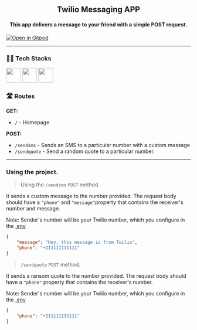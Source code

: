 <div align="center">
<h2>Twilio Messaging APP</h2>
<h4>This app delivers a message to your friend with a simple POST request.</h4>
</div>

[![Open in Gitpod](https://gitpod.io/button/open-in-gitpod.svg)](https://gitpod.io/#https://github.com/Pradumnasaraf/Twilio-messaging-app/)

---

### 👨‍💻 Tech Stacks

<!-- prettier-ignore -->
<img height="40px" src="https://user-images.githubusercontent.com/51878265/185637172-96ca680f-8d4f-4d7f-939b-e9978ccedb4e.png">  <img height="40px" src="https://user-images.githubusercontent.com/51878265/185637188-8f6888e6-9fd4-46fb-8f21-ad83c4d3537c.png">  <img height="40px" src="https://user-images.githubusercontent.com/51878265/185637193-86c58c70-d00e-42a3-9cc1-1f717f6f7309.png">

### 🛣️ Routes

**GET:**

- `/` - Homepage

**POST:**

- `/sendsms` - Sends an SMS to a particular number with a custom message
- `/sendquote` - Send a random quote to a particular number.

---

### Using the project.

> Using the `/sendsms` `POST` method.

It sends a custom message to the number provided. The request body should have a `"phone"` and `"message"`property that contains the receiver's number and message.

Note: Sender's number will be your Twilio number, which you configure in the [.env]()

```JSON
{
    "message": "Hey, this message is from Twilio",
    "phone": "+111111111111"
}
```

> `/sendquote` `POST` method.

It sends a ransom quote to the number provided. The request body should have a `"phone"` property that contains the receiver's number.

Note: Sender's number will be your Twilio number, which you configure in the [.env]()

```JSON
{
    "phone": "+111111111111"
}
```
